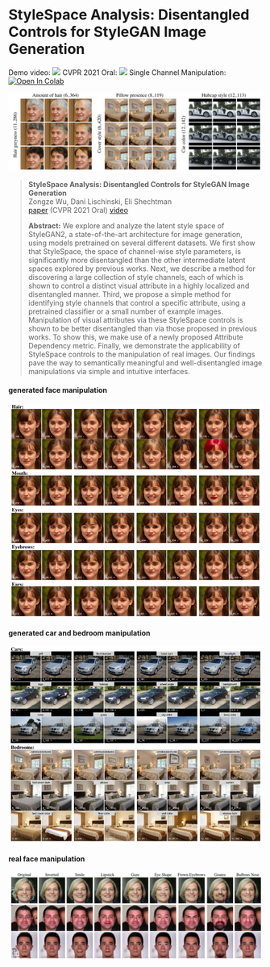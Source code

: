 # StyleSpace Analysis: Disentangled Controls for StyleGAN Image Generation 

Demo video: <a href="https://youtu.be/U7qRotRGr1w"><img src="https://img.shields.io/badge/-YouTube-red?&style=for-the-badge&logo=youtube&logoColor=white" height=20></a>
CVPR 2021 Oral: <a href="(https://arxiv.org/abs/2011.12799"><img src="https://upload.wikimedia.org/wikipedia/commons/a/a8/ArXiv_web.svg" height=20></a>
Single Channel Manipulation: [![Open In Colab](https://colab.research.google.com/assets/colab-badge.svg)](https://github.com/betterze/StyleSpace/blob/main/StyleSpace_single.ipynb)



![](imgs/disentanglement.png)

> **StyleSpace Analysis: Disentangled Controls for StyleGAN Image Generation**<br>
Zongze Wu, Dani Lischinski, Eli Shechtman <br>
> [paper](https://arxiv.org/abs/2011.12799) (CVPR 2021 Oral) 
> [video](https://youtu.be/U7qRotRGr1w)
>
>**Abstract:** We explore and analyze the latent style space of StyleGAN2, a state-of-the-art architecture for image generation, using models pretrained on several different datasets. We first show that StyleSpace, the space of channel-wise style parameters, is significantly more disentangled than the other intermediate latent spaces explored by previous works. Next, we describe a method for discovering a large collection of style channels, each of which is shown to control a distinct visual attribute in a highly localized and disentangled manner. Third, we propose a simple method for identifying style channels that control a specific attribute, using a pretrained classifier or a small number of example images. Manipulation of visual attributes via these StyleSpace controls is shown to be better disentangled than via those proposed in previous works. To show this, we make use of a newly proposed Attribute Dependency metric. Finally, we demonstrate the applicability of StyleSpace controls to the manipulation of real images. Our findings pave the way to semantically meaningful and well-disentangled image manipulations via simple and intuitive interfaces.



#### generated face manipulation
![](imgs/ffhq.png)

#### generated car and bedroom manipulation
![](imgs/car_bed.png)
#### real face manipulation
![](imgs/real.png)



